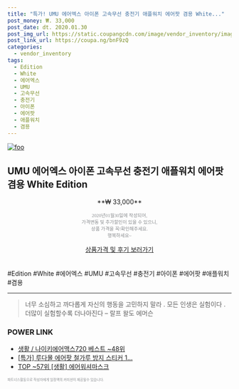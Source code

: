 ```yaml
--- 
title: "특가! UMU 에어엑스 아이폰 고속무선 충전기 애플워치 에어팟 겸용 White..." 
post_money: ₩. 33,000 
post_date: dt. 2020.01.30 
post_img_url: https://static.coupangcdn.com/image/vendor_inventory/images/2019/02/26/18/5/9d744334-3eaf-48ce-a36f-32579d62d380.jpg 
post_link_url: https://coupa.ng/bnF9zQ 
categories: 
  - vendor_inventory 
tags: 
  - Edition 
  - White 
  - 에어엑스 
  - UMU 
  - 고속무선 
  - 충전기 
  - 아이폰 
  - 에어팟 
  - 애플워치 
  - 겸용 
--- 
```

[![foo](https://static.coupangcdn.com/image/vendor_inventory/images/2019/02/26/18/5/9d744334-3eaf-48ce-a36f-32579d62d380.jpg)](https://coupa.ng/bnF9zQ) 

## UMU 에어엑스 아이폰 고속무선 충전기 애플워치 에어팟 겸용 White Edition 
<p style="text-align: center;">**₩ 33,000**</p> 
<p style="text-align: center;"><span style="color: #898c8f; font-family: Georgia,Times,serif; font-size: 0.75em;">2020년01월30일에 작성되어, <br>가격변동 및 추가할인이 있을 수 있으니,<br> 상품 가격을 꼭!확인해주세요.<br>행복하세요~</span> 
</p>	 
<div markdown="0" style="text-align: center;"><a href="https://coupa.ng/bnF9zQ" class="btn btn--success">상품가격 및 후기 보러가기</a></div> 
<br><br> 
  #Edition #White #에어엑스 #UMU #고속무선 #충전기 #아이폰 #에어팟 #애플워치 #겸용 
<hr> 

> 너무 소심하고 까다롭게 자신의 행동을 고민하지 말라 . 모든 인생은 실험이다 . 더많이 실험할수록 더나아진다  – 랄프 왈도 에머슨 


### POWER LINK

* <a href="https://blog.naver.com/santokki14/221786061459" target="_blank">생활 / 나이키에어맥스720 베스트 ~48위</a>
* <a href="https://blog.naver.com/sakai111/221789504575" target="_blank">[특가] 루다몰 에어팟 철가루 방지 스티커 1...</a>
* <a href="https://blog.naver.com/an0733/221788296985" target="_blank"> TOP ~57위 [생활] 에어워셔마스크</a>

<span style="color: #898c8f; font-family: Georgia,Times,serif; font-size: 0.55em;">파트너스활동으로 작성자에게 일정액의 커미션이 제공될수 있습니다.</span> 

